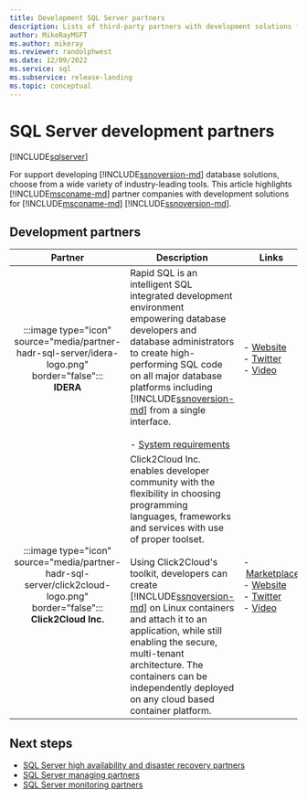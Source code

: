 ```yaml
---
title: Development SQL Server partners
description: Lists of third-party partners with development solutions for Server.
author: MikeRayMSFT
ms.author: mikeray
ms.reviewer: randolphwest
ms.date: 12/09/2022
ms.service: sql
ms.subservice: release-landing
ms.topic: conceptual
---
```

# SQL Server development partners

[!INCLUDE[sqlserver](../includes/applies-to-version/sqlserver.md)]

For support developing [!INCLUDE[ssnoversion-md](../includes/ssnoversion-md.md)] database solutions, choose from a wide variety of industry-leading tools. This article highlights [!INCLUDE[msconame-md](../includes/msconame-md.md)] partner companies with development solutions for [!INCLUDE[msconame-md](../includes/msconame-md.md)] [!INCLUDE[ssnoversion-md](../includes/ssnoversion-md.md)].

## Development partners

| Partner | Description | Links |
| :---: | --- | --- |
| :::image type="icon" source="media/partner-hadr-sql-server/idera-logo.png" border="false":::<br />**IDERA** | Rapid SQL is an intelligent SQL integrated development environment empowering database developers and database administrators to create high-performing SQL code on all major database platforms including [!INCLUDE[ssnoversion-md](../includes/ssnoversion-md.md)] from a single interface.<br /><br />- [System requirements](https://www.idera.com/productssolutions/freetools/rapid-database-extractor/systemrequirements/) | -&nbsp;[Website](https://www.idera.com/rapid-sql-ide)<br />- [Twitter](https://twitter.com/Idera_Software)<br />- [Video](https://www.idera.com/resourcecentral/videos/rapid-sql-overview) |
| :::image type="icon" source="media/partner-hadr-sql-server/click2cloud-logo.png" border="false":::<br />**Click2Cloud Inc.** | Click2Cloud Inc. enables developer community with the flexibility in choosing programming languages, frameworks and services with use of proper toolset.<br /><br />Using Click2Cloud's toolkit, developers can create [!INCLUDE[ssnoversion-md](../includes/ssnoversion-md.md)] on Linux containers and attach it to an application, while still enabling the secure, multi-tenant architecture. The containers can be independently deployed on any cloud based container platform. | -&nbsp;[Marketplace](https://marketplace.visualstudio.com/items?itemName=Click2CloudInc.Click2CloudDockerExtensionforVisualStudio)<br />-&nbsp;[Website](https://www.click2cloud.com/)<br />- [Twitter](https://twitter.com/click2cloudinc)<br />- [Video](https://www.youtube.com/channel/UCjVgly_5QMuNZQh2I2FkHQQ) |

## Next steps

- [SQL Server high availability and disaster recovery partners](partner-hadr-sql-server.md)
- [SQL Server managing partners](partner-management-sql-server.md)
- [SQL Server monitoring partners](partner-monitor-sql-server.md)
